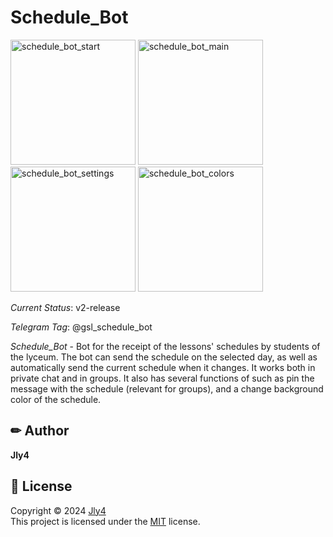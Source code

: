# Schedule_Bot

<img width="200" alt="schedule_bot_start" src="https://github.com/Jly4/Schedule_Bot/assets/65804380/bdb90d9a-e238-415a-83d4-a2d414e336a5">
<img width="200" alt="schedule_bot_main" src="https://github.com/Jly4/Schedule_Bot/assets/65804380/bbae4a74-b429-4e7d-aed9-f51e2b7fad71">
<img width="200" alt="schedule_bot_settings" src="https://github.com/Jly4/Schedule_Bot/assets/65804380/a0bc208b-aef9-4780-82f7-c493a134da4c">
<img width="200" alt="schedule_bot_colors" src="https://github.com/Jly4/Schedule_Bot/assets/65804380/ff5cb55c-7e67-47b4-9a38-b386f85642e7">



*Current Status*: v2-release

*Telegram Tag*: @gsl_schedule_bot

*Schedule_Bot* -
Bot for the receipt of the lessons' schedules by students of the lyceum.
The bot can send the schedule on the selected day,
as well as automatically send the current schedule when it changes.
It works both in private chat and in groups.
It also has several functions of such as pin the message with the schedule
(relevant for groups),
and a change background color of the schedule.


## ✏ Author
 **Jly4**

 ## 📩 License

Copyright © 2024 [Jly4](https://github.com/Jly4)<br />
This project is licensed under the [MIT](https://github.com/Jly4/Schedule_Bot/blob/main/LICENSE) license.
